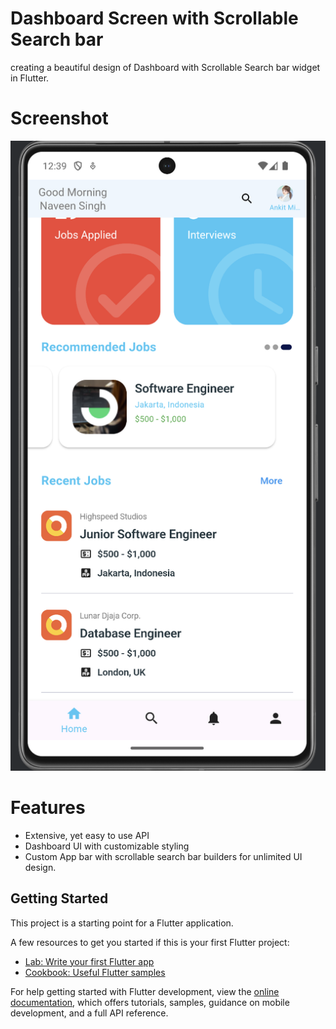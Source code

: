 # Dashboard Screen with Scrollable Search bar

creating a beautiful design of Dashboard with Scrollable Search bar widget in Flutter.


# Screenshot

![Alt text](/assets/screenshot1.png?raw=true "Dashobard Screen")

# Features

- Extensive, yet easy to use API
- Dashboard UI with customizable styling
- Custom App bar with scrollable search bar builders for unlimited UI design.

## Getting Started

This project is a starting point for a Flutter application.

A few resources to get you started if this is your first Flutter project:

- [Lab: Write your first Flutter app](https://docs.flutter.dev/get-started/codelab)
- [Cookbook: Useful Flutter samples](https://docs.flutter.dev/cookbook)

For help getting started with Flutter development, view the
[online documentation](https://docs.flutter.dev/), which offers tutorials,
samples, guidance on mobile development, and a full API reference.
